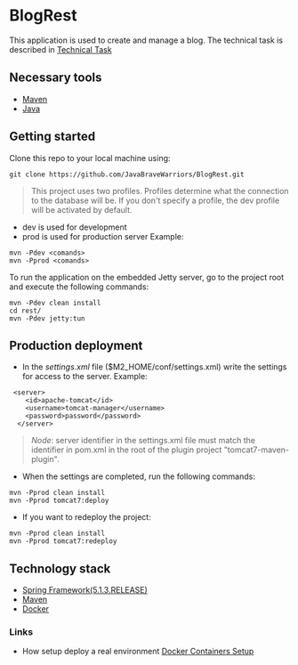 # BlogRest
This application is used to create and manage a blog.
The technical task is described in [Technical Task][1]

## Necessary tools
* [Maven][2]
* [Java][4]

## Getting started
Clone this repo to your local machine using:
```
git clone https://github.com/JavaBraveWarriors/BlogRest.git
```
>This project uses two profiles. Profiles determine what the connection to the database will be.
If you don't specify a profile, the dev profile will be activated by default.
 * dev is used for development
 * prod is used for production server
 Example:
 ```
 mvn -Pdev <comands>
 mvn -Pprod <comands>
 ```
 
To run the application on the embedded Jetty server, go to the project root and execute the following commands:
```
mvn -Pdev clean install 
cd rest/
mvn -Pdev jetty:tun
```
## Production deployment
* In the *settings.xml* file ($M2_HOME/conf/settings.xml) write the settings for access to the server. Example:
```
 <server>
    <id>apache-tomcat</id>
    <username>tomcat-manager</username>
    <password>password</password>
  </server>
```
> *Node*: server identifier in the settings.xml file must match the identifier in pom.xml in the root of the plugin project "tomcat7-maven-plugin".
* When the settings are completed, run the following commands:
```
mvn -Pprod clean install
mvn -Pprod tomcat7:deploy
```
* If you want to redeploy the project:
```
mvn -Pprod clean install
mvn -Pprod tomcat7:redeploy
```

## Technology stack
* [Spring Framework(5.1.3.RELEASE)][5]
* [Maven][6]
* [Docker][7]

### Links
* How setup deploy a real environment [Docker Containers Setup][3]

[1]: docs/TechnicalTask.md
[2]: https://maven.apache.org/install.html
[3]: docs/DockerContainersSetup.md
[4]: https://www.oracle.com/technetwork/java/javase/downloads/jdk8-downloads-2133151.html
[5]: https://docs.spring.io/spring-framework/docs/5.1.3.RELEASE/spring-framework-reference/
[6]: https://maven.apache.org/guides/
[7]: https://docs.docker.com/